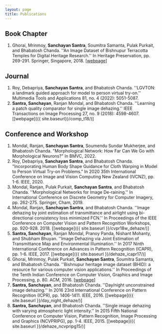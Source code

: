```yaml
---
layout: page
title: Publications
---
```


## Book Chapter
1. Ghorai, Mrinmoy, **Sanchayan Santra**, Soumitra Samanta, Pulak Purkait, and Bhabatosh Chanda. ''An Image Dataset of Bishnupur Terracotta Temples for Digital Heritage Research.'' In Heritage Preservation, pp. 269-291. Springer, Singapore, 2018. [[webpage](https://www.isical.ac.in/~bsnpr/index.php)]

## Journal
1. Roy, Debapriya, **Sanchayan Santra**, and Bhabatosh Chanda. ''LGVTON: a landmark guided approach for model to person virtual try-on.'' Multimedia Tools and Applications 81, no. 4 (2022): 5051-5087.
1. **Santra, Sanchayan**, Ranjan Mondal, and Bhabatosh Chanda. ''Learning a patch quality comparator for single image dehazing.'' IEEE Transactions on Image Processing 27, no. 9 (2018): 4598-4607. [[webpage]({{ site.baseurl}}/comp_t18/)]

## Conference and Workshop
1. Mondal, Ranjan, **Sanchayan Santra**, Soumendu Sundar Mukherjee, and Bhabatosh Chanda. "Morphological Network: How Far Can We Go with Morphological Neurons?" In BMVC, 2022.
1. Roy, Debapriya, **Sanchayan Santra**, and Bhabatosh Chanda. "Incorporating Human Body Shape Guidance for Cloth Warping in Model to Person Virtual Try-on Problems." In 2020 35th International Conference on Image and Vision Computing New Zealand (IVCNZ), pp. 1-6. IEEE, 2020.
1. Mondal, Ranjan, Pulak Purkait, **Sanchayan Santra**, and Bhabatosh Chanda. ''Morphological Networks for Image De-raining.'' In International Conference on Discrete Geometry for Computer Imagery, pp. 262-275. Springer, Cham, 2019.
2. Mondal, Ranjan, **Sanchayan Santra**, and Bhabatosh Chanda. ''Image dehazing by joint estimation of transmittance and airlight using bi-directional consistency loss minimized FCN.'' In Proceedings of the IEEE Conference on Computer Vision and Pattern Recognition Workshops, pp. 920-928. 2018. [[webpage]({{ site.baseurl }}/cvpr18w_dehaze/)]
3. **Santra, Sanchayan**, Ranjan Mondal, Pranoy Panda, Nishant Mohanty, and Shubham Bhuyan. ''Image Dehazing via Joint Estimation of Transmittance Map and Environmental Illumination.'' In 2017 Ninth International Conference on Advances in Pattern Recognition (ICAPR), pp. 1-6. IEEE, 2017. [[webpage]({{ site.baseurl }}/dehaze_icapr17/)]
4. Ghorai, Mrinmoy, Pulak Purkait, **Sanchayan Santra**, Soumitra Samanta, and Bhabatosh Chanda. ''Bishnupur heritage image dataset (BHID): a resource for various computer vision applications.'' In Proceedings of the Tenth Indian Conference on Computer Vision, Graphics and Image Processing, p. 80. ACM, 2016. [[webpage](https://www.isical.ac.in/~bsnpr/index.php)]
5. **Santra, Sanchayan**, and Bhabatosh Chanda. ''Day/night unconstrained image dehazing.'' In 2016 23rd International Conference on Pattern Recognition (ICPR), pp. 1406-1411. IEEE, 2016. [[webpage]({{ site.baseurl }}/day_night_dehaze/)]
6. **Santra, Sanchayan**, and Bhabatosh Chanda. ''Single image dehazing with varying atmospheric light intensity.'' In 2015 Fifth National Conference on Computer Vision, Pattern Recognition, Image Processing and Graphics (NCVPRIPG), pp. 1-4. IEEE, 2015. [[webpage]({{ site.baseurl }}/dehaze_ncvpripg15/)]
